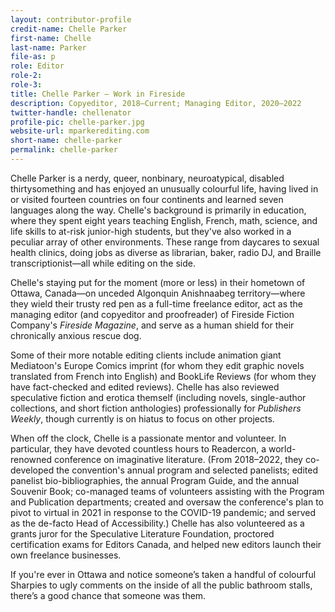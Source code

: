 ```yaml
---
layout: contributor-profile
credit-name: Chelle Parker
first-name: Chelle
last-name: Parker
file-as: p
role: Editor
role-2:
role-3:
title: Chelle Parker — Work in Fireside
description: Copyeditor, 2018–Current; Managing Editor, 2020–2022
twitter-handle: chellenator
profile-pic: chelle-parker.jpg
website-url: mparkerediting.com
short-name: chelle-parker
permalink: chelle-parker
---
```


Chelle Parker is a nerdy, queer, nonbinary, neuroatypical, disabled thirtysomething and has enjoyed an unusually colourful life, having lived in or visited fourteen countries on four continents and learned seven languages along the way. Chelle's background is primarily in education, where they spent eight years teaching English, French, math, science, and life skills to at-risk junior-high students, but they've also worked in a peculiar array of other environments. These range from daycares to sexual health clinics, doing jobs as diverse as librarian, baker, radio DJ, and Braille transcriptionist—all while editing on the side.

Chelle's staying put for the moment (more or less) in their hometown of Ottawa, Canada—on unceded Algonquin Anishnaabeg territory—where they wield their trusty red pen as a full-time freelance editor, act as the managing editor (and copyeditor and proofreader) of Fireside Fiction Company's _Fireside Magazine_, and serve as a human shield for their chronically anxious rescue dog.

Some of their more notable editing clients include animation giant Mediatoon's Europe Comics imprint (for whom they edit graphic novels translated from French into English) and BookLife Reviews (for whom they have fact-checked and edited reviews). Chelle has also reviewed speculative fiction and erotica themself (including novels, single-author collections, and short fiction anthologies) professionally for _Publishers Weekly_, though currently is on hiatus to focus on other projects.

When off the clock, Chelle is a passionate mentor and volunteer. In particular, they have devoted countless hours to Readercon, a world-renowned conference on imaginative literature. (From 2018–2022, they co-developed the convention's annual program and selected panelists; edited panelist bio-bibliographies, the annual Program Guide, and the annual Souvenir Book; co-managed teams of volunteers assisting with the Program and Publication departments; created and oversaw the conference's plan to pivot to virtual in 2021 in response to the COVID-19 pandemic; and served as the de-facto Head of Accessibility.) Chelle has also volunteered as a grants juror for the Speculative Literature Foundation, proctored certification exams for Editors Canada, and helped new editors launch their own freelance businesses.

If you're ever in Ottawa and notice someone’s taken a handful of colourful Sharpies to ugly comments on the inside of all the public bathroom stalls, there’s a good chance that someone was them.
